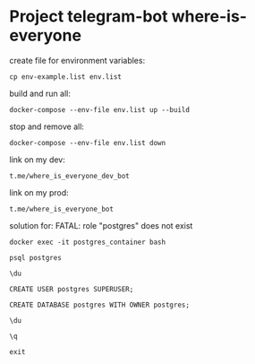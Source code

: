 # Project telegram-bot where-is-everyone

create file for environment variables:
```
cp env-example.list env.list
```

build and run all:
```
docker-compose --env-file env.list up --build
```

stop and remove all:
```
docker-compose --env-file env.list down
```

link on my dev:
```
t.me/where_is_everyone_dev_bot
```

link on my prod:
```
t.me/where_is_everyone_bot
```

solution for:  FATAL:  role "postgres" does not exist
```
docker exec -it postgres_container bash

psql postgres

\du

CREATE USER postgres SUPERUSER;

CREATE DATABASE postgres WITH OWNER postgres;

\du

\q

exit
```